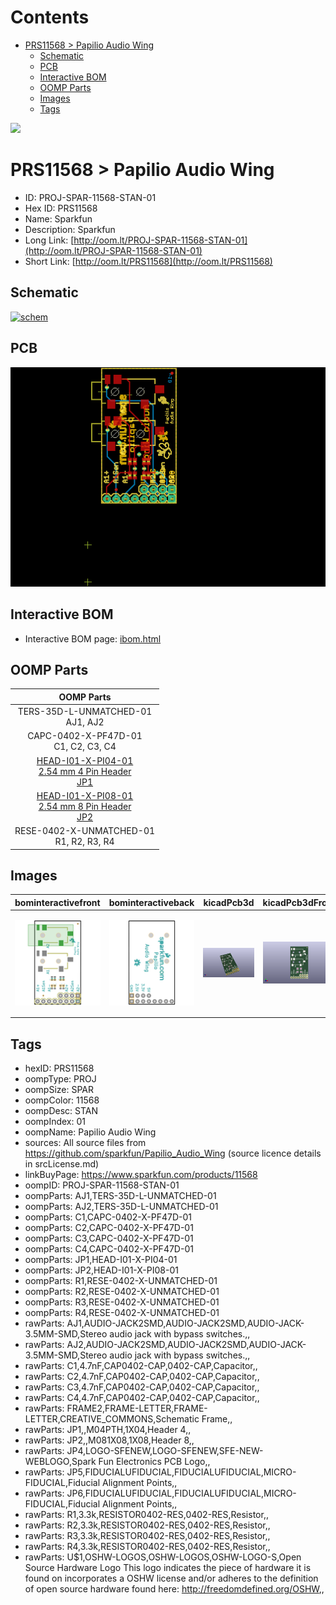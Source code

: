 



Contents
========

* [PRS11568 > Papilio Audio Wing](#prs11568--papilio-audio-wing)
	* [Schematic](#schematic)
	* [PCB](#pcb)
	* [Interactive BOM](#interactive-bom)
	* [OOMP Parts](#oomp-parts)
	* [Images](#images)
	* [Tags](#tags)
  
![][im]
# PRS11568 > Papilio Audio Wing

- ID: PROJ-SPAR-11568-STAN-01
- Hex ID: PRS11568
- Name: Sparkfun
- Description: Sparkfun
- Long Link: [http://oom.lt/PROJ-SPAR-11568-STAN-01](http://oom.lt/PROJ-SPAR-11568-STAN-01)
- Short Link: [http://oom.lt/PRS11568](http://oom.lt/PRS11568)

## Schematic
  
[![schem](eagleSchemImage.png)](eagleSchemImage.png)
## PCB
  
[![pcb](eagleImage.png)](eagleImage.png)
## Interactive BOM

- Interactive BOM page: [ibom.html](https://htmlpreview.github.io/?https://github.com/oomlout/oomlout_OOMP_projects/blob/main/PROJ-SPAR-11568-STAN-01/kicad/bom/ibom.html)

## OOMP Parts
  

|OOMP Parts|
| :---: |
|TERS-35D-L-UNMATCHED-01<BR>AJ1, AJ2|
|CAPC-0402-X-PF47D-01<BR>C1, C2, C3, C4|
|[HEAD-I01-X-PI04-01<br> 2.54 mm 4 Pin Header<br> JP1](https://github.com/oomlout/oomlout_OOMP_parts/tree/main/HEAD-I01-X-PI04-01/)|
|[HEAD-I01-X-PI08-01<br> 2.54 mm 8 Pin Header<br> JP2](https://github.com/oomlout/oomlout_OOMP_parts/tree/main/HEAD-I01-X-PI08-01/)|
|RESE-0402-X-UNMATCHED-01<BR>R1, R2, R3, R4|

## Images
  
  

|bominteractivefront|bominteractiveback|kicadPcb3d|kicadPcb3dFront|kicadPcb3dBack|eagleImage|eagleSchemImage|pcbdraw|pcbdrawback|
| :---: | :---: | :---: | :---: | :---: | :---: | :---: | :---: | :---: |
|[![bominteractivefront](bomFront_140.png)](bomFront.png)|[![bominteractiveback](bomBack_140.png)](bomBack.png)|[![kicadPcb3d](kicadPcb3d_140.png)](kicadPcb3d.png)|[![kicadPcb3dFront](kicadPcb3dFront_140.png)](kicadPcb3dFront.png)|[![kicadPcb3dBack](kicadPcb3dBack_140.png)](kicadPcb3dBack.png)|[![eagleImage](eagleImage_140.png)](eagleImage.png)|[![eagleSchemImage](eagleSchemImage_140.png)](eagleSchemImage.png)|[![pcbdraw](pcbdraw_140.png)](pcbdraw.png)|[![pcbdrawback](pcbdrawBack_140.png)](pcbdrawBack.png)|

## Tags

- hexID: PRS11568
- oompType: PROJ
- oompSize: SPAR
- oompColor: 11568
- oompDesc: STAN
- oompIndex: 01
- oompName: Papilio Audio Wing
- sources: All source files from https://github.com/sparkfun/Papilio_Audio_Wing (source licence details in srcLicense.md)
- linkBuyPage: https://www.sparkfun.com/products/11568
- oompID: PROJ-SPAR-11568-STAN-01
- oompParts: AJ1,TERS-35D-L-UNMATCHED-01
- oompParts: AJ2,TERS-35D-L-UNMATCHED-01
- oompParts: C1,CAPC-0402-X-PF47D-01
- oompParts: C2,CAPC-0402-X-PF47D-01
- oompParts: C3,CAPC-0402-X-PF47D-01
- oompParts: C4,CAPC-0402-X-PF47D-01
- oompParts: JP1,HEAD-I01-X-PI04-01
- oompParts: JP2,HEAD-I01-X-PI08-01
- oompParts: R1,RESE-0402-X-UNMATCHED-01
- oompParts: R2,RESE-0402-X-UNMATCHED-01
- oompParts: R3,RESE-0402-X-UNMATCHED-01
- oompParts: R4,RESE-0402-X-UNMATCHED-01
- rawParts: AJ1,AUDIO-JACK2SMD,AUDIO-JACK2SMD,AUDIO-JACK-3.5MM-SMD,Stereo audio jack with bypass switches.,,
- rawParts: AJ2,AUDIO-JACK2SMD,AUDIO-JACK2SMD,AUDIO-JACK-3.5MM-SMD,Stereo audio jack with bypass switches.,,
- rawParts: C1,4.7nF,CAP0402-CAP,0402-CAP,Capacitor,,
- rawParts: C2,4.7nF,CAP0402-CAP,0402-CAP,Capacitor,,
- rawParts: C3,4.7nF,CAP0402-CAP,0402-CAP,Capacitor,,
- rawParts: C4,4.7nF,CAP0402-CAP,0402-CAP,Capacitor,,
- rawParts: FRAME2,FRAME-LETTER,FRAME-LETTER,CREATIVE_COMMONS,Schematic Frame,,
- rawParts: JP1,,M04PTH,1X04,Header 4,,
- rawParts: JP2,,M081X08,1X08,Header 8,,
- rawParts: JP4,LOGO-SFENEW,LOGO-SFENEW,SFE-NEW-WEBLOGO,Spark Fun Electronics PCB Logo,,
- rawParts: JP5,FIDUCIALUFIDUCIAL,FIDUCIALUFIDUCIAL,MICRO-FIDUCIAL,Fiducial Alignment Points,,
- rawParts: JP6,FIDUCIALUFIDUCIAL,FIDUCIALUFIDUCIAL,MICRO-FIDUCIAL,Fiducial Alignment Points,,
- rawParts: R1,3.3k,RESISTOR0402-RES,0402-RES,Resistor,,
- rawParts: R2,3.3k,RESISTOR0402-RES,0402-RES,Resistor,,
- rawParts: R3,3.3k,RESISTOR0402-RES,0402-RES,Resistor,,
- rawParts: R4,3.3k,RESISTOR0402-RES,0402-RES,Resistor,,
- rawParts: U$1,OSHW-LOGOS,OSHW-LOGOS,OSHW-LOGO-S,Open Source Hardware Logo This logo indicates the piece of hardware it is found on incorporates a OSHW license and/or adheres to the definition of open source hardware found here: http://freedomdefined.org/OSHW,,



[im]: kicadPcb3d_450.png
